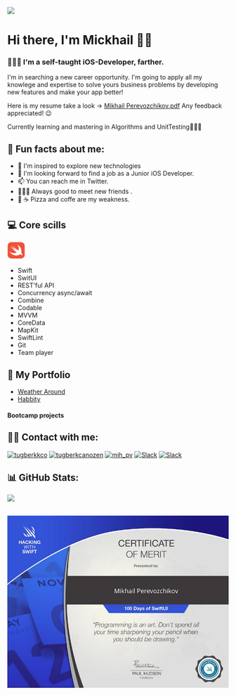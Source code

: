[![](https://visitcount.itsvg.in/api?id=MickhailP&icon=1&color=0)](https://visitcount.itsvg.in)
# Hi there, I'm Mickhail 👋🏼

### 👨🏼‍💻  I'm a self-taught iOS-Developer, farther.
I'm in searching a new career opportunity. I'm going to apply all my knowlege and expertise to solve yours business problems by developing new features and make your app better!

Here is my resume take a look -> [Mikhail Perevozchikov.pdf](https://github.com/MickhailP/MickhailP/files/10059746/Mikhail.Perevozchikov.pdf)
Any feedback appreciated! 😉 

Currently learning and mastering in Algorithms and UnitTesting👨🏼‍💻

<p> </p>

## 🧵 Fun facts about me:

- 🧠 I'm inspired to explore new technologies
- 💼 I'm looking forward to find a job as a Junior iOS Developer. 
- 📫 You can reach me in Twitter.
- 🙋🏼‍♂️ Always good to meet new friends . 
- 🍕 ☕️ Pizza and coffe are my weakness.
<p> </p>


## 💻 Core scills
<p align="left"><a href="https://developer.apple.com/swift/" target="_blank" rel="noreferrer"> <img src="https://raw.githubusercontent.com/devicons/devicon/master/icons/swift/swift-original.svg" alt="swift" width="40" height="40"/> </a> </p>


- Swift
- SwitUI
- REST'ful API
- Concurrency async/await
- Combine
- Codable
- MVVM
- CoreData
- MapKit
- SwiftLint
- Git
- Team player
<p> </p>

## 💼 My Portfolio
 - [Weather Around](https://github.com/MickhailP/WeatherAround)
 - [Habbity](https://github.com/MickhailP/Habbity)

#### Bootcamp projects
 

## 🤙🏼 Contact with me:

<p align="left">
<a href="https://twitter.com/Mickhail_PV" target="blank"><img align="center" src="https://raw.githubusercontent.com/rahuldkjain/github-profile-readme-generator/master/src/images/icons/Social/twitter.svg" alt="tugberkkco" height="30" width="40" /></a>
<a href="https://linkedin.com/in/mikhail-perevozchikov-24382a20a/" target="blank"><img align="center" src="https://raw.githubusercontent.com/rahuldkjain/github-profile-readme-generator/master/src/images/icons/Social/linked-in-alt.svg" alt="tugberkcanozen" height="30" width="40" /></a>
 <a href="https://instagram.com/mih_pv" target="blank"><img align="center" src="https://raw.githubusercontent.com/rahuldkjain/github-profile-readme-generator/master/src/images/icons/Social/instagram.svg" alt="mih_pv" height="30" width="40" /></a>
  <a href="https://acmeorg.enterprise.slack.com/user/U03NKMJSQH3" target="blank"><img align="center" src="https://upload.wikimedia.org/wikipedia/commons/d/d5/Slack_icon_2019.svg" alt="Slack" height="35" width="35" /></a>
<a href="https://t.me/mikh_pv" target="blank"><img align="center" src="https://upload.wikimedia.org/wikipedia/commons/8/82/Telegram_logo.svg" alt="Slack" height="35" width="35" /></a>
</p>
<p> </p>


## 📊 GitHub Stats:
![](https://github-readme-streak-stats.herokuapp.com/?user=MickhailP&theme=dark&hide_border=false)<br/>

![Certficate](https://github.com/MickhailP/MickhailP/blob/main/certificate1.jpg?raw=true)
---



